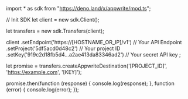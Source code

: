 import * as sdk from "https://deno.land/x/appwrite/mod.ts";

// Init SDK
let client = new sdk.Client();

let transfers = new sdk.Transfers(client);

client
    .setEndpoint('https://[HOSTNAME_OR_IP]/v1') // Your API Endpoint
    .setProject('5df5acd0d48c2') // Your project ID
    .setKey('919c2d18fb5d4...a2ae413da83346ad2') // Your secret API key
;


let promise = transfers.createAppwriteDestination('[PROJECT_ID]', 'https://example.com', '[KEY]');

promise.then(function (response) {
    console.log(response);
}, function (error) {
    console.log(error);
});